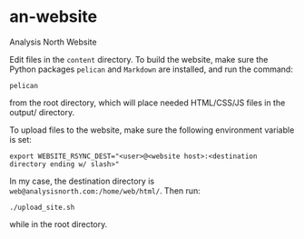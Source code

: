 # an-website
Analysis North Website

Edit files in the `content` directory. To build the website, make sure the Python 
packages `pelican` and `Markdown` are installed, and run the command:

    pelican

from the root directory, which will place needed HTML/CSS/JS files in the 
output/ directory.

To upload files to the website, make sure the following environment variable
is set:

    export WEBSITE_RSYNC_DEST="<user>@<website host>:<destination directory ending w/ slash>"

In my case, the destination directory is `web@analysisnorth.com:/home/web/html/`.  Then run:

    ./upload_site.sh

while in the root directory.
